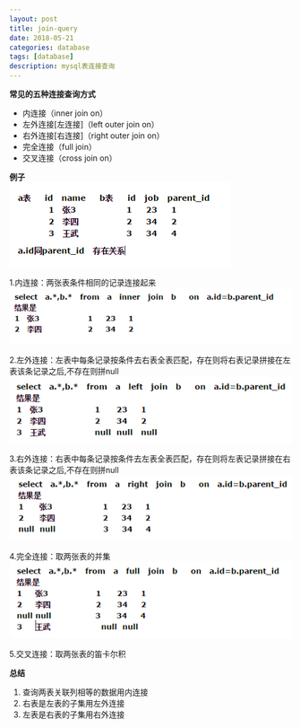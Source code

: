 ```yaml
---
layout: post
title: join-query
date: 2018-05-21
categories: database
tags: [database]
description: mysql表连接查询
---
```


**常见的五种连接查询方式**
- 内连接（inner join on）
- 左外连接[左连接]（left outer join on）
- 右外连接[右连接]（right outer join on）
- 完全连接（full join）
- 交叉连接（cross join on）

**例子**<br/>
![](/images/q1.png)

1.内连接：两张表条件相同的记录连接起来
![](/images/q2.png)

2.左外连接：左表中每条记录按条件去右表全表匹配，存在则将右表记录拼接在左表该条记录之后,不存在则拼null
![](/images/q3.png)

3.右外连接：右表中每条记录按条件去左表全表匹配，存在则将左表记录拼接在右表该条记录之后,不存在则拼null
![](/images/q4.png)

4.完全连接：取两张表的并集
![](/images/q5.png)

5.交叉连接：取两张表的笛卡尔积

**总结**
1. 查询两表关联列相等的数据用内连接
2. 右表是左表的子集用左外连接
3. 左表是右表的子集用右外连接